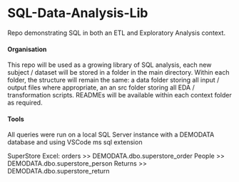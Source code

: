 # SQL-Data-Analysis-Lib

Repo demonstrating SQL in both an ETL and Exploratory Analysis context.

#### Organisation
This repo will be used as a growing library of SQL analysis, each new subject / dataset will be stored in a folder in the main directory. Within each folder, the structure will remain the same: a data folder storing all input / output files where appropriate, an an src folder storing all EDA / transformation scripts.
READMEs will be available within each context folder as required.

#### Tools

All queries were run on a local SQL Server instance with a DEMODATA database and using VSCode ms sql extension

SuperStore Excel:
orders >> DEMODATA.dbo.superstore_order
People >> DEMODATA.dbo.superstore_person
Returns >> DEMODATA.dbo.superstore_return